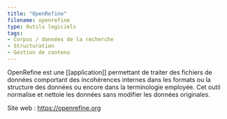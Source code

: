 ```yaml
---
title: "OpenRefine"
filename: openrefine
type: Outils logiciels
tags:
- Corpus / données de la recherche
- Structuration
- Gestion de contenu
---
```


OpenRefine est une [[application]] permettant de traiter des fichiers de données comportant des incohérences internes dans les formats ou la structure des données ou encore dans la terminologie employée. Cet outil normalise et nettoie les données sans modifier les données originales.

Site web : <https://openrefine.org>

